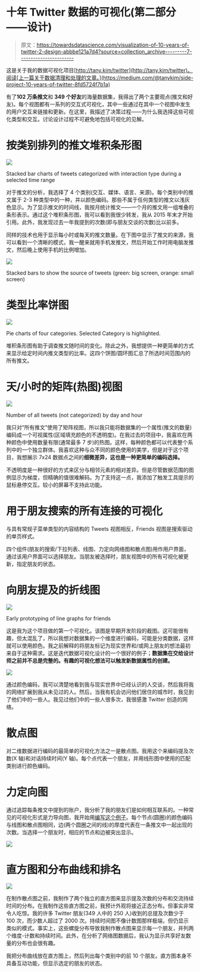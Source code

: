 # 十年 Twitter 数据的可视化(第二部分——设计)

> 原文：<https://towardsdatascience.com/visualization-of-10-years-of-twitter-2-design-abbbe121a7d4?source=collection_archive---------7----------------------->

这是关于我的数据可视化项目[http://tany.kim/twitter](http://tany.kim/twitter)。阅读[上一篇关于数据清理和处理的文章。](https://medium.com/@tanykim/side-project-10-years-of-twitter-8fd5724f7b1a)

有了**102 万条推文**和 **349 个好友**的海量数据集，我得出了两个主要观点(推文和好友)。每个视图都有一系列的交互式可视化，其中一些通过在其中一个视图中发生的用户交互来链接和更新。在这里，我描述了决策过程——为什么我选择这些可视化类型和交互。讨论设计过程不可避免地包括可视化的见解。

# 按类别排列的推文堆积条形图

![](img/c066d784ef2f19e6308def06661600e4.png)

Stacked bar charts of tweets categorized with interaction type during a selected time range

对于推文的分析，我选择了 4 个类别(交互、媒体、语言、来源)。每个类别中的推文属于 2-3 种类型中的一种，并以颜色编码。那些不属于任何类型的推文以浅灰色显示。为了显示推文的时间线，我按月统计推文——一个月的推文用一组堆叠的条形表示。通过这个堆积条形图，我可以看到我很少转发，我从 2015 年末才开始引用。此外，我发现过去一年我提到的次数(即与朋友交谈的次数)比以前多。

同样的技术也用于显示每小时或每天的推文数量。在下图中显示了推文的来源，我可以看到一个清晰的模式，我一醒来就用手机发推文，然后开始工作时用电脑发推文，然后晚上使用手机的比例增加。

![](img/744f8a51ed06df510f5552907fc4dc46.png)

Stacked bars to show the source of tweets (green: big screen, orange: small screen)

# 类型比率饼图

![](img/cdce1aac87771ccf03a7d99ff174a47e.png)

Pie charts of four categories. Selected Category is highlighted.

堆积条形图有助于调查推文随时间的变化。除此之外，我想提供一种更简单的方式来显示给定时间内推文类型的比率。这四个饼图/圆环图汇总了所选时间范围内的所有推文。

# 天/小时的矩阵(热图)视图

![](img/a5246c3d138a3b18b3fac865f89470b6.png)

Number of all tweets (not categorized) by day and hour

我只对“所有推文”使用了矩阵视图，所以我只能将数据集的一个属性(推文的数量)编码成一个可视属性(区域填充颜色的不透明度)。在我过去的项目中，我喜欢在两种颜色中使用数量有限(通常最多 7 步)的热图。这样，每种颜色都可以代表整个系列中的一个独立群体。我喜欢这种与众不同的颜色使用的美学，但是对于这个项目，我想展示 7x24 数据点之间的**细微差异，这也是一种更简单的编码选择。**

不透明度是一种很好的方式来区分与相邻元素的相对差异。但是尽管数据范围的图例显示为梯度，但精确的值很难解码。为了支持这一点，我添加了触发工具提示的鼠标悬停交互。较小的屏幕不支持此功能。

# 用于朋友搜索的所有连接的可视化

与具有常规子菜单类型的内容结构的 Tweets 视图相反，Friends 视图是搜索驱动的单页样式。

四个组件(朋友的搜索/下拉列表、线图、力定向网络图和散点图)用作用户界面，通过该用户界面可以选择朋友。当朋友被选择时，朋友视图中的所有可视化被更新，指定朋友的状态。

# 向朋友提及的折线图

![](img/5842945508fb5a4a8664454e2fd6a04c.png)

Early prototyping of line graphs for friends

这是我为这个项目做的第一个可视化。该图是早期开发阶段的截图。这可能很有趣，但太混乱了，所以我想对数据集的一个维度进行编码，可能是分类数据，这样就可以使用颜色。我之前解释的将朋友标记为现实世界和/或网上朋友的想法最初来自于这种需求。这是迭代数据可视化设计的一个很好的例子；**数据集在交给设计师之前并不总是完整的。有趣的可视化想法可以触发新数据属性的创建。**

![](img/98b3318297e79b224b1f6bebd7b22c61.png)

通过颜色编码，我可以清楚地看到我与现实世界中已经认识的人交谈，然后我将我的网络扩展到我从未见过的人。然后，当我有机会访问他们居住的城市时，我见到了他们中的一些人。我见过他们中的一些人很多次，我很感激 Twitter 创造的网络。

# 散点图

对二维数据进行编码的最简单的可视化方法之一是散点图。我用这个来编码提及次数(X 轴)和对话持续时间(Y 轴)。每个点代表一个朋友，并用线形图中使用的匹配类别进行颜色编码。

# 力定向图

通过追踪每条推文中提到的账户，我分析了我的朋友们是如何相互联系的。一种常见的可视化形式是力导向图，我开始用[编写这个例子](https://bl.ocks.org/mbostock/4062045)。每个节点(圆圈)的颜色编码与线图和散点图相同，边(两个圆圈之间的线)的厚度代表在一条推文中一起出现的次数。当选择一个朋友时，相应的节点和边被突出显示。

![](img/055f2db9571a2e4e8854d8a877c56ce9.png)

# 直方图和分布曲线和排名

![](img/83bd977b4e21f1e87ffa5571ea22cfa9.png)

在制作散点图之前，我制作了两个独立的直方图来显示提及次数的分布和交流持续时间的分布。在我制作这些直方图之前，我预计外观将接近正态分布。但事实非常令人吃惊。我的许多 Twitter 朋友(349 人中的 250 人)收到的总提及次数少于 100 次，而少数人超过了 2000 次。持续时间图不像计数图那样极端，但仍显示类似的模式。事实上，这些螺旋分布导致我制作散点图来显示每一个朋友，并列两个维度-计数和持续时间。此外，在分析了网络图数据后，我认为显示共享好友数量的分布也会很有趣。

我把分布曲线放在直方图上，然后列出每个类别中的前 10 个朋友。直方图本身不具备互动功能，但显示选定的朋友的状态。